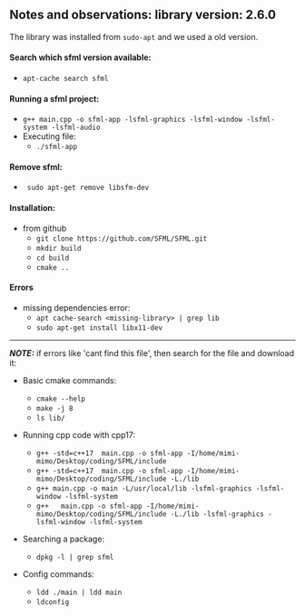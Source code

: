 ## Notes and observations: library version: 2.6.0
The library was installed from ```sudo-apt``` and we used a old version.
#### Search which sfml version available:

- ```apt-cache search sfml```

#### Running a sfml project:


- ```g++ main.cpp -o sfml-app -lsfml-graphics -lsfml-window -lsfml-system -lsfml-audio ```
- Executing file:
    - ```./sfml-app```
#### Remove sfml:

- ``` sudo apt-get remove libsfm-dev```

#### Installation:
- from github
    - ```git clone https://github.com/SFML/SFML.git```
    - ```mkdir build```
    - ```cd build```
    - ```cmake ..```
#### Errors
- missing dependencies error:
    - ```apt cache-search <missing-library> | grep lib```
    - ```sudo apt-get install libx11-dev```

---

**_NOTE:_** if errors like 'cant find this file', then search for the file and download it:
- Basic cmake commands:
    - ```cmake --help ```
    - ```make -j 8```
    - ```ls lib/```
- Running cpp code with cpp17:
    - ```g++ -std=c++17  main.cpp -o sfml-app -I/home/mimi-mimo/Desktop/coding/SFML/include```
    - ```g++ -std=c++17  main.cpp -o sfml-app -I/home/mimi-mimo/Desktop/coding/SFML/include -L./lib```
     - ```g++ main.cpp -o main -L/usr/local/lib -lsfml-graphics -lsfml-window -lsfml-system```
    - ```g++   main.cpp -o sfml-app -I/home/mimi-mimo/Desktop/coding/SFML/include -L./lib -lsfml-graphics -lsfml-window -lsfml-system```

- Searching a package:
    - ```dpkg -l | grep sfml```

- Config commands:
    - ```ldd ./main | ldd main```
    - ```ldconfig```